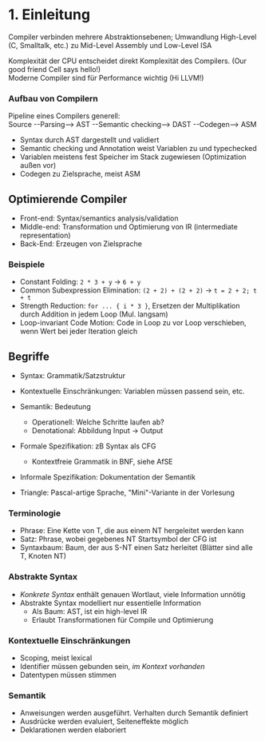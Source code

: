 # 1. Einleitung
Compiler verbinden mehrere Abstraktionsebenen; Umwandlung
High-Level (C, Smalltalk, etc.) zu Mid-Level Assembly
und Low-Level ISA

Komplexität der CPU entscheidet direkt Komplexität des Compilers.
(Our good friend Cell says hello!)  
Moderne Compiler sind für Performance wichtig (Hi LLVM!)

### Aufbau von Compilern
Pipeline eines Compilers generell:  
Source --Parsing--> AST --Semantic checking--> DAST --Codegen--> ASM

- Syntax durch AST dargestellt und validiert
- Semantic checking und Annotation weist Variablen zu und typechecked
- Variablen meistens fest Speicher im Stack zugewiesen (Optimization außen vor)
- Codegen zu Zielsprache, meist ASM


## Optimierende Compiler
- Front-end: Syntax/semantics analysis/validation
- Middle-end: Transformation und Optimierung von IR (intermediate representation)
- Back-End: Erzeugen von Zielsprache

### Beispiele
- Constant Folding: `2 * 3 + y` -> `6 + y`
- Common Subexpression Elimination: `(2 + 2) + (2 + 2)` -> `t = 2 + 2; t + t`
- Strength Reduction: `for ... { i * 3 }`, Ersetzen der Multiplikation
  durch Addition in jedem Loop (Mul. langsam)
- Loop-invariant Code Motion: Code in Loop zu vor Loop verschieben,
  wenn Wert bei jeder Iteration gleich


## Begriffe
- Syntax: Grammatik/Satzstruktur
- Kontextuelle Einschränkungen: Variablen müssen passend sein, etc.
- Semantik: Bedeutung
  - Operationell: Welche Schritte laufen ab?
  - Denotational: Abbildung Input -> Output

- Formale Spezifikation: zB Syntax als CFG
  - Kontextfreie Grammatik in BNF, siehe AfSE
- Informale Spezifikation: Dokumentation der Semantik

- Triangle: Pascal-artige Sprache, "Mini"-Variante in der Vorlesung

### Terminologie
- Phrase: Eine Kette von T, die aus einem NT hergeleitet werden kann
- Satz: Phrase, wobei gegebenes NT Startsymbol der CFG ist
- Syntaxbaum: Baum, der aus S-NT einen Satz herleitet
  (Blätter sind alle T, Knoten NT)

### Abstrakte Syntax
- *Konkrete Syntax* enthält genauen Wortlaut, viele Information unnötig
- Abstrakte Syntax modelliert nur essentielle Information
  - Als Baum: AST, ist ein high-level IR
  - Erlaubt Transformationen für Compile und Optimierung

### Kontextuelle Einschränkungen
- Scoping, meist lexical
- Identifier müssen gebunden sein, *im Kontext vorhanden*
- Datentypen müssen stimmen

### Semantik
- Anweisungen werden ausgeführt. Verhalten durch Semantik definiert
- Ausdrücke werden evaluiert, Seiteneffekte möglich
- Deklarationen werden elaboriert
